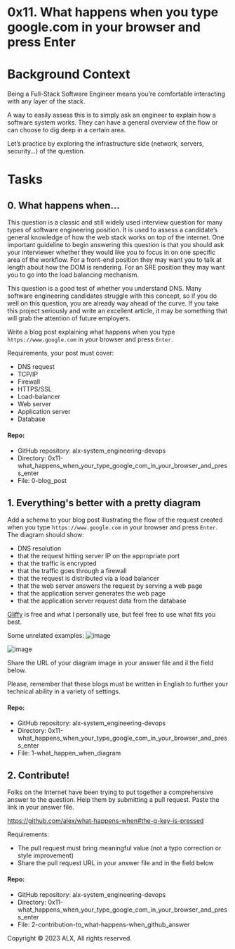 # 0x11. What happens when you type google.com in your browser and press Enter
# Background Context
Being a Full-Stack Software Engineer means you’re comfortable interacting with any layer of the stack.

A way to easily assess this is to simply ask an engineer to explain how a software system works. They can have a general overview of the flow or can choose to dig deep in a certain area.

Let’s practice by exploring the infrastructure side (network, servers, security…) of the question.

# Tasks
## 0. What happens when...
This question is a classic and still widely used interview question for many types of software engineering position. It is used to assess a candidate’s general knowledge of how the web stack works on top of the internet. One important guideline to begin answering this question is that you should ask your interviewer whether they would like you to focus in on one specific area of the workflow. For a front-end position they may want you to talk at length about how the DOM is rendering. For an SRE position they may want you to go into the load balancing mechanism.

This question is a good test of whether you understand DNS. Many software engineering candidates struggle with this concept, so if you do well on this question, you are already way ahead of the curve. If you take this project seriously and write an excellent article, it may be something that will grab the attention of future employers.

Write a blog post explaining what happens when you type `https://www.google.com` in your browser and press `Enter`.

Requirements, your post must cover:
* DNS request
* TCP/IP
* Firewall
* HTTPS/SSL
* Load-balancer
* Web server
* Application server
* Database
#### Repo:
* GitHub repository: alx-system_engineering-devops
* Directory: 0x11-what_happens_when_your_type_google_com_in_your_browser_and_press_enter
* File: 0-blog_post
  
## 1. Everything's better with a pretty diagram
Add a schema to your blog post illustrating the flow of the request created when you type `https://www.google.com` in your browser and press `Enter`.
The diagram should show:
* DNS resolution
* that the request hitting server IP on the appropriate port
* that the traffic is encrypted
* that the traffic goes through a firewall
* that the request is distributed via a load balancer
* that the web server answers the request by serving a web page
* that the application server generates the web page
* that the application server request data from the database

[Gliffy](https://www.gliffy.com/) is free and what I personally use, but feel free to use what fits you best.

Some unrelated examples:
![image](https://github.com/gillohsylvia/alx-system_engineering-devops/assets/104779232/1c05bb1e-0551-4a40-9a13-f8bf4e9ba5ca)


![image](https://github.com/gillohsylvia/alx-system_engineering-devops/assets/104779232/31cc7c32-7f5f-4504-951c-d2c7f5c6859c)



Share the URL of your diagram image in your answer file and il the field below.

Please, remember that these blogs must be written in English to further your technical ability in a variety of settings.

#### Repo:
* GitHub repository: alx-system_engineering-devops
* Directory: 0x11-what_happens_when_your_type_google_com_in_your_browser_and_press_enter
* File: 1-what_happen_when_diagram

## 2. Contribute!
Folks on the Internet have been trying to put together a comprehensive answer to the question. Help them by submitting a pull request. Paste the link in your answer file.

https://github.com/alex/what-happens-when#the-g-key-is-pressed

Requirements:
* The pull request must bring meaningful value (not a typo correction or style improvement)
* Share the pull request URL in your answer file and in the field below
#### Repo:
* GitHub repository: alx-system_engineering-devops
* Directory: 0x11-what_happens_when_your_type_google_com_in_your_browser_and_press_enter
* File: 2-contribution-to_what-happens-when_github_answer
  
Copyright © 2023 ALX, All rights reserved.
